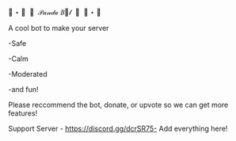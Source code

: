 🐋 ⋆ 🐡  🎀  𝒫𝒶𝓃𝒹𝒶 𝐵💍𝓉  🎀  🐡 ⋆ 🐋

A cool bot to make your server

-Safe

-Calm

-Moderated

-and fun!

Please reccommend the bot, donate, or upvote so we can get more features!


Support Server - https://discord.gg/dcrSR75- Add everything here!

